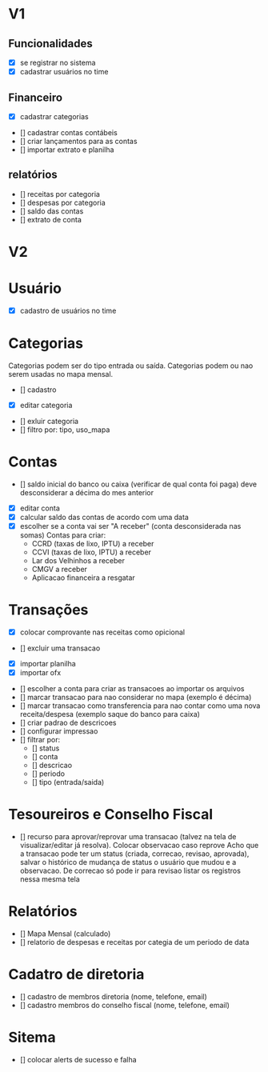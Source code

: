 # V1
## Funcionalidades
- [x] se registrar no sistema
- [x] cadastrar usuários no time
## Financeiro
- [x] cadastrar categorias
- [] cadastrar contas contábeis
- [] criar lançamentos para as contas
- [] importar extrato e planilha
## relatórios
- [] receitas por categoria
- [] despesas por categoria
- [] saldo das contas
- [] extrato de conta

# V2
# Usuário
- [x] cadastro de usuários no time

# Categorias
Categorias podem ser do tipo entrada ou saída.
Categorias podem ou nao serem usadas no mapa mensal.
- [] cadastro
- [x] editar categoria
- [] exluir categoria
- [] filtro por: tipo, uso_mapa

# Contas
- [] saldo inicial do banco ou caixa (verificar de qual conta foi paga) deve desconsiderar a décima do mes anterior
- [x] editar conta
- [x] calcular saldo das contas de acordo com uma data
- [x] escolher se a conta vai ser "A receber" (conta desconsiderada nas somas)
Contas para criar:
    - CCRD (taxas de lixo, IPTU) a receber
    - CCVI (taxas de lixo, IPTU) a receber
    - Lar dos Velhinhos a receber
    - CMGV a receber
    - Aplicacao financeira a resgatar

# Transações
- [x] colocar comprovante nas receitas como opicional
- [] excluir uma transacao
- [x] importar planilha
- [x] importar ofx
- [] escolher a conta para criar as transacoes ao importar os arquivos
- [] marcar transacao para nao considerar no mapa (exemplo é décima)
- [] marcar transacao como transferencia para nao contar como uma nova receita/despesa (exemplo saque do banco para caixa)
- [] criar padrao de descricoes
- [] configurar impressao
- [] filtrar por:
    - [] status
    - [] conta
    - [] descricao
    - [] periodo
    - [] tipo (entrada/saida)

# Tesoureiros e Conselho Fiscal
- [] recurso para aprovar/reprovar uma transacao (talvez na tela de visualizar/editar já resolva). Colocar observacao caso reprove
Acho que a transacao pode ter um status (criada, correcao, revisao, aprovada), salvar o histórico de mudança de status o usuário que mudou e a observacao.
De correcao só pode ir para revisao
listar os registros nessa mesma tela

# Relatórios
- [] Mapa Mensal (calculado)
- [] relatorio de despesas e receitas por categia de um periodo de data

# Cadatro de diretoria
- [] cadastro de membros diretoria (nome, telefone, email)
- [] cadastro membros do conselho fiscal (nome, telefone, email)

# Sitema
- [] colocar alerts de sucesso e falha
